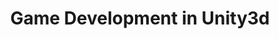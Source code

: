 ---
layout: page
title: Game Development in Unity3d
description: Developed as part of the Computer Graphics Theory and Application (GCT522) course, this Unity3D project explores procedural generation and shader-based weather effects to create a dynamic and immersive environment.
img: assets/img/game.gif
redirect: https://github.com/adeerkhan/GCT522
importance: 2
category: work
---